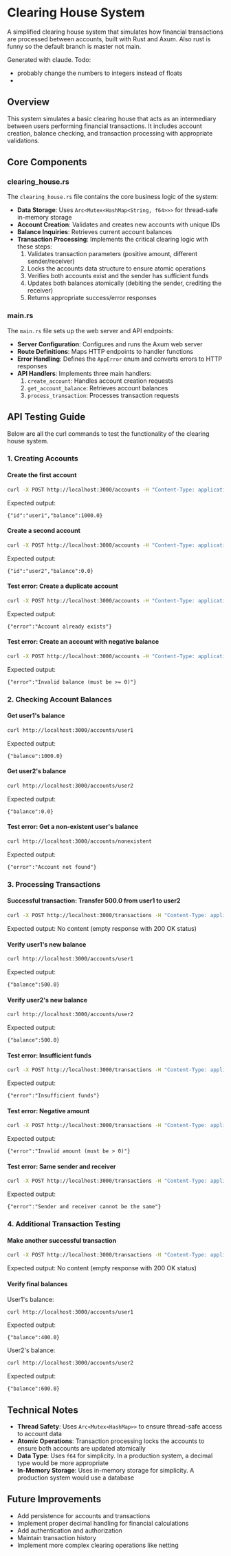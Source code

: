 # Clearing House System

A simplified clearing house system that simulates how financial transactions are processed between accounts, built with Rust and Axum.
Also rust is funny so the default branch is master not main.

Generated with claude. 
Todo:
- probably change the numbers to integers instead of floats
- 

## Overview

This system simulates a basic clearing house that acts as an intermediary between users performing financial transactions. It includes account creation, balance checking, and transaction processing with appropriate validations.

## Core Components

### clearing_house.rs

The `clearing_house.rs` file contains the core business logic of the system:

- **Data Storage**: Uses `Arc<Mutex<HashMap<String, f64>>>` for thread-safe in-memory storage
- **Account Creation**: Validates and creates new accounts with unique IDs
- **Balance Inquiries**: Retrieves current account balances
- **Transaction Processing**: Implements the critical clearing logic with these steps:
  1. Validates transaction parameters (positive amount, different sender/receiver)
  2. Locks the accounts data structure to ensure atomic operations
  3. Verifies both accounts exist and the sender has sufficient funds
  4. Updates both balances atomically (debiting the sender, crediting the receiver)
  5. Returns appropriate success/error responses

### main.rs

The `main.rs` file sets up the web server and API endpoints:

- **Server Configuration**: Configures and runs the Axum web server
- **Route Definitions**: Maps HTTP endpoints to handler functions
- **Error Handling**: Defines the `AppError` enum and converts errors to HTTP responses
- **API Handlers**: Implements three main handlers:
  1. `create_account`: Handles account creation requests
  2. `get_account_balance`: Retrieves account balances
  3. `process_transaction`: Processes transaction requests

## API Testing Guide

Below are all the curl commands to test the functionality of the clearing house system.

### 1. Creating Accounts

#### Create the first account
```bash
curl -X POST http://localhost:3000/accounts -H "Content-Type: application/json" -d '{"id": "user1", "balance": 1000.0}'
```
Expected output:
```
{"id":"user1","balance":1000.0}
```

#### Create a second account
```bash
curl -X POST http://localhost:3000/accounts -H "Content-Type: application/json" -d '{"id": "user2", "balance": 0.0}'
```
Expected output:
```
{"id":"user2","balance":0.0}
```

#### Test error: Create a duplicate account
```bash
curl -X POST http://localhost:3000/accounts -H "Content-Type: application/json" -d '{"id": "user1", "balance": 500.0}'
```
Expected output:
```
{"error":"Account already exists"}
```

#### Test error: Create an account with negative balance
```bash
curl -X POST http://localhost:3000/accounts -H "Content-Type: application/json" -d '{"id": "user3", "balance": -100.0}'
```
Expected output:
```
{"error":"Invalid balance (must be >= 0)"}
```

### 2. Checking Account Balances

#### Get user1's balance
```bash
curl http://localhost:3000/accounts/user1
```
Expected output:
```
{"balance":1000.0}
```

#### Get user2's balance
```bash
curl http://localhost:3000/accounts/user2
```
Expected output:
```
{"balance":0.0}
```

#### Test error: Get a non-existent user's balance
```bash
curl http://localhost:3000/accounts/nonexistent
```
Expected output:
```
{"error":"Account not found"}
```

### 3. Processing Transactions

#### Successful transaction: Transfer 500.0 from user1 to user2
```bash
curl -X POST http://localhost:3000/transactions -H "Content-Type: application/json" -d '{"sender": "user1", "receiver": "user2", "amount": 500.0}'
```
Expected output: No content (empty response with 200 OK status)

#### Verify user1's new balance
```bash
curl http://localhost:3000/accounts/user1
```
Expected output:
```
{"balance":500.0}
```

#### Verify user2's new balance
```bash
curl http://localhost:3000/accounts/user2
```
Expected output:
```
{"balance":500.0}
```

#### Test error: Insufficient funds
```bash
curl -X POST http://localhost:3000/transactions -H "Content-Type: application/json" -d '{"sender": "user1", "receiver": "user2", "amount": 1000.0}'
```
Expected output:
```
{"error":"Insufficient funds"}
```

#### Test error: Negative amount
```bash
curl -X POST http://localhost:3000/transactions -H "Content-Type: application/json" -d '{"sender": "user1", "receiver": "user2", "amount": -100.0}'
```
Expected output:
```
{"error":"Invalid amount (must be > 0)"}
```

#### Test error: Same sender and receiver
```bash
curl -X POST http://localhost:3000/transactions -H "Content-Type: application/json" -d '{"sender": "user1", "receiver": "user1", "amount": 100.0}'
```
Expected output:
```
{"error":"Sender and receiver cannot be the same"}
```

### 4. Additional Transaction Testing

#### Make another successful transaction
```bash
curl -X POST http://localhost:3000/transactions -H "Content-Type: application/json" -d '{"sender": "user1", "receiver": "user2", "amount": 100.0}'
```
Expected output: No content (empty response with 200 OK status)

#### Verify final balances

User1's balance:
```bash
curl http://localhost:3000/accounts/user1
```
Expected output:
```
{"balance":400.0}
```

User2's balance:
```bash
curl http://localhost:3000/accounts/user2
```
Expected output:
```
{"balance":600.0}
```

## Technical Notes

- **Thread Safety**: Uses `Arc<Mutex<HashMap>>` to ensure thread-safe access to account data
- **Atomic Operations**: Transaction processing locks the accounts to ensure both accounts are updated atomically
- **Data Type**: Uses `f64` for simplicity. In a production system, a decimal type would be more appropriate
- **In-Memory Storage**: Uses in-memory storage for simplicity. A production system would use a database

## Future Improvements

- Add persistence for accounts and transactions
- Implement proper decimal handling for financial calculations
- Add authentication and authorization
- Maintain transaction history
- Implement more complex clearing operations like netting
